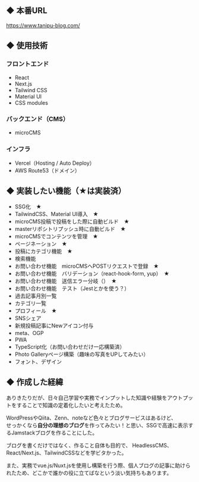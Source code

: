 ## ◆ 本番URL
https://www.tanipu-blog.com/
## ◆ 使用技術
### フロントエンド
- React
- Next.js
- Tailwind CSS
- Material UI
- CSS modules

### バックエンド（CMS）
- microCMS

### インフラ
- Vercel（Hosting / Auto Deploy）
- AWS Route53（ドメイン）

## ◆ 実装したい機能（★は実装済）
- SSG化　★
- TailwindCSS、Material UI導入　★
- microCMS投稿で投稿をした際に自動ビルド　★  
- masterリポシトリプッシュ時に自動ビルド　★
- microCMSでコンテンツを管理　★
- ページネーション　★
- 投稿にカテゴリ機能　★
- 検索機能
- お問い合わせ機能　microCMSへPOSTリクエストで登録　★
- お問い合わせ機能　バリデーション（react-hook-form, yup）　★
- お問い合わせ機能　送信エラー分岐（）　★
- お問い合わせ機能　テスト（Jestとかを使う？）
- 過去記事月別一覧
- カテゴリ一覧　
- プロフィール　★
- SNSシェア
- 新規投稿記事にNewアイコン付与
- meta、OGP
- PWA
- TypeScript化（お問い合わせだけ一応構築済）
- Photo Galleryページ構築（趣味の写真をUPしてみたい）
- フォント、デザイン

## ◆ 作成した経緯
ありきたりだが、日々自己学習や実務でインプットした知識や経験をアウトプットをすることで知識の定着化したいと考えたため。  
  
WordPressやQiita、Zenn、noteなど色々とブログサービスはあるけど、  
せっかくなら**自分の理想のブログ**を作ってみたい！と思い、SSGで高速に表示するJamstackブログを作ることにした。  
  
ブログを書くだけではなく、作ること自体も目的で、
HeadlessCMS、React/Next.js、TailwindCSSなどを学ビタかった。  
  
また、実務でvue.js/Nuxt.jsを使用し構築を行う際、個人ブログの記事に助けられたため、どこかで誰かの役に立てばなという淡い気持ちもあります。